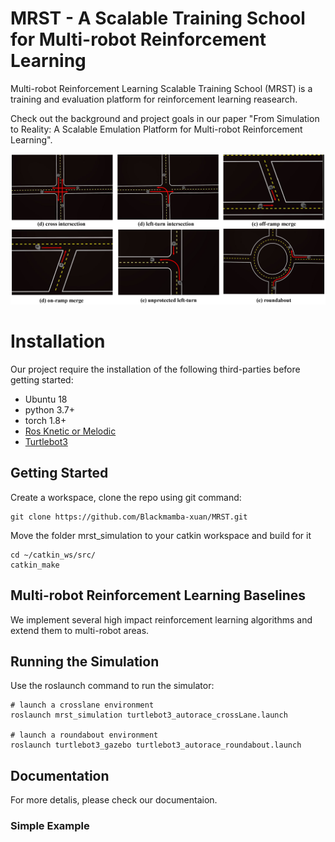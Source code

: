 # MRST - A Scalable Training School for Multi-robot Reinforcement Learning
Multi-robot Reinforcement Learning Scalable Training School (MRST) is a training and evaluation platform for reinforcement learning reasearch.

Check out the background and project goals in our paper "From Simulation to Reality: A Scalable Emulation
Platform for Multi-robot Reinforcement Learning".

![](https://github.com/Blackmamba-xuan/MRST/blob/main/screenshoot/scenarios.png)

# Installation

Our project require the installation of the following third-parties before getting started:

- Ubuntu 18
- python 3.7+
- torch 1.8+
- [Ros Knetic or Melodic](http://wiki.ros.org/melodic/Installation/Ubuntu)
- [Turtlebot3](https://github.com/ROBOTIS-GIT/turtlebot3)

## Getting Started

Create a workspace, clone the repo using git command:

```shell
git clone https://github.com/Blackmamba-xuan/MRST.git
```
Move the folder mrst_simulation to your catkin workspace and build for it

```shell
cd ~/catkin_ws/src/
catkin_make
```
## Multi-robot Reinforcement Learning Baselines

We implement several high impact reinforcement learning algorithms and extend them to multi-robot areas.

## Running the Simulation

Use the roslaunch command to run the simulator:

```shell
# launch a crosslane environment
roslaunch mrst_simulation turtlebot3_autorace_crossLane.launch

# launch a roundabout environment
roslaunch turtlebot3_gazebo turtlebot3_autorace_roundabout.launch

```
## Documentation

For more detalis, please check our documentaion.

### Simple Example


